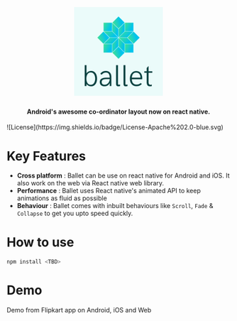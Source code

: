 <h1 align="center">
  <br>
  <img src="https://raw.githubusercontent.com/flipkart-incubator/ballet/master/icon-above-font.png" alt="Ballet" width="200"/>
 
</h1>

<h4 align="center">
Android's awesome co-ordinator layout now on react native.
</h4>
![License](https://img.shields.io/badge/License-Apache%202.0-blue.svg)

# Key Features
- <b>Cross platform</b> : Ballet can be use on react native for Android and iOS. It also work on the web via React native web library.
- <b>Performance</b> : Ballet uses React native's animated API to keep animations as fluid as possible
- <b>Behaviour</b> : Ballet comes with inbuilt behaviours like `Scroll`, `Fade` & `Collapse` to get you upto speed quickly.

# How to use
```js
npm install <TBD>

```

# Demo
Demo from Flipkart app on Android, iOS and Web
